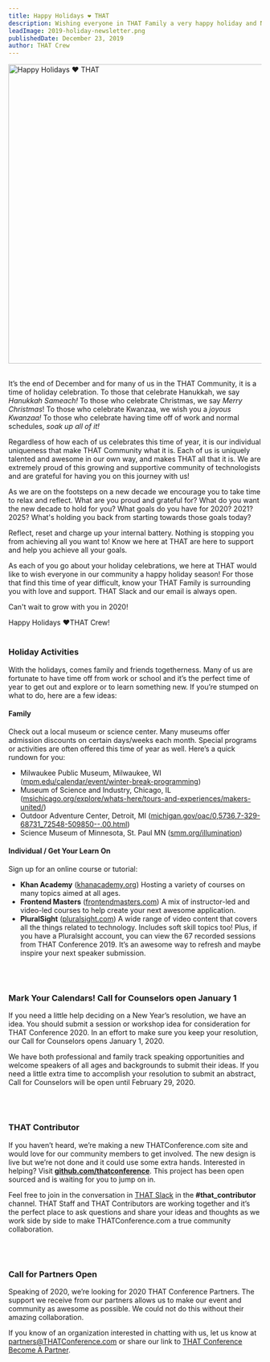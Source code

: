 ```yaml
---
title: Happy Holidays ❤️ THAT
description: Wishing everyone in THAT Family a very happy holiday and New Year!
leadImage: 2019-holiday-newsletter.png
publishedDate: December 23, 2019
author: THAT Crew
---
```


<img src="../../images/blog/2019-holiday-newsletter.png"
     alt="Happy Holidays ❤️ THAT"
     style="width: 62vw;" />
<br/><br/>

It’s the end of December and for many of us in the THAT Community, it is a time of holiday celebration. To those that celebrate Hanukkah, we say _Hanukkah Sameach!_ To those who celebrate Christmas, we say _Merry Christmas_! To those who celebrate Kwanzaa, we wish you a _joyous Kwanzaa!_ To those who celebrate having time off of work and normal schedules, _soak up all of it!_

Regardless of how each of us celebrates this time of year, it is our individual uniqueness that make THAT Community what it is. Each of us is uniquely talented and awesome in our own way, and makes THAT all that it is. We are extremely proud of this growing and supportive community of technologists and are grateful for having you on this journey with us!

As we are on the footsteps on a new decade we encourage you to take time to relax and reflect. What are you proud and grateful for? What do you want the new decade to hold for you? What goals do you have for 2020? 2021? 2025? What's holding you back from starting towards those goals today?

Reflect, reset and charge up your internal battery. Nothing is stopping you from achieving all you want to! Know we here at THAT are here to support and help you achieve all your goals.

As each of you go about your holiday celebrations, we here at THAT would like to wish everyone in our community a happy holiday season! For those that find this time of year difficult, know your THAT Family is surrounding you with love and support. THAT Slack and our email is always open.

Can't wait to grow with you in 2020!

Happy Holidays ❤️THAT Crew!
<br/><br/>

### Holiday Activities

With the holidays, comes family and friends togetherness. Many of us are fortunate to have time off from work or school and it’s the perfect time of year to get out and explore or to learn something new. If you’re stumped on what to do, here are a few ideas:

#### Family

Check out a local museum or science center. Many museums offer admission discounts on certain days/weeks each month. Special programs or activities are often offered this time of year as well. Here’s a quick rundown for you:

- Milwaukee Public Museum, Milwaukee, WI ([mpm.edu/calendar/event/winter-break-programming](http://www.mpm.edu/calendar/event/winter-break-programming))
- Museum of Science and Industry, Chicago, IL ([msichicago.org/explore/whats-here/tours-and-experiences/makers-united/](https://www.msichicago.org/explore/whats-here/tours-and-experiences/makers-united/))
- Outdoor Adventure Center, Detroit, MI ([michigan.gov/oac/0,5736,7-329-68731_72548-509850--,00.html](https://www.michigan.gov/oac/0,5736,7-329-68731_72548-509850--,00.html))
- Science Museum of Minnesota, St. Paul MN ([smm.org/illumination](https://www.smm.org/illumination))

#### Individual / Get Your Learn On

Sign up for an online course or tutorial:

- **Khan Academy** ([khanacademy.org](https://www.khanacademy.org/)) Hosting a variety of courses on many topics aimed at all ages.
- **Frontend Masters** ([frontendmasters.com](https://frontendmasters.com/)) A mix of instructor-led and video-led courses to help create your next awesome application.
- **PluralSight** ([pluralsight.com](https://www.pluralsight.com/)) A wide range of video content that covers all the things related to technology. Includes soft skill topics too! Plus, if you have a Pluralsight account, you can view the 67 recorded sessions from THAT Conference 2019. It’s an awesome way to refresh and maybe inspire your next speaker submission.

<br/><br/>

### Mark Your Calendars! Call for Counselors open January 1

If you need a little help deciding on a New Year’s resolution, we have an idea. You should submit a session or workshop idea for consideration for THAT Conference 2020. In an effort to make sure you keep your resolution, our Call for Counselors opens January 1, 2020.

We have both professional and family track speaking opportunities and welcome speakers of all ages and backgrounds to submit their ideas. If you need a little extra time to accomplish your resolution to submit an abstract, Call for Counselors will be open until February 29, 2020.

<br/><br/>

### THAT Contributor

If you haven’t heard, we’re making a new THATConference.com site and would love for our community members to get involved. The new design is live but we’re not done and it could use some extra hands. Interested in helping? Visit **[github.com/thatconference](https://thatconference.emlnk1.com/lt.php?s=e0cc6c16fb4f7e07c6db83d1c5e5ea83&i=117A217A1A1815)**. This project has been open sourced and is waiting for you to jump on in.

Feel free to join in the conversation in [THAT Slack](https://thatconference.emlnk1.com/lt.php?s=e0cc6c16fb4f7e07c6db83d1c5e5ea83&i=117A217A1A1817) in the **#that_contributor** channel. THAT Staff and THAT Contributors are working together and it’s the perfect place to ask questions and share your ideas and thoughts as we work side by side to make THATConference.com a true community collaboration.

<br/><br/>

### Call for Partners Open

Speaking of 2020, we’re looking for 2020 THAT Conference Partners. The support we receive from our partners allows us to make our event and community as awesome as possible. We could not do this without their amazing collaboration.

If you know of an organization interested in chatting with us, let us know at [partners@THATConference.com](mailto:partners@thatconference.com) or share our link to [THAT Conference Become A Partner](https://thatconference.emlnk1.com/lt.php?s=e0cc6c16fb4f7e07c6db83d1c5e5ea83&i=117A217A1A1818).
